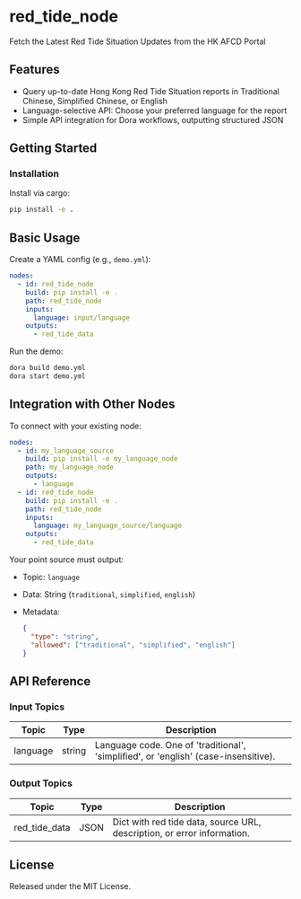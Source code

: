 # red_tide_node

Fetch the Latest Red Tide Situation Updates from the HK AFCD Portal

## Features
- Query up-to-date Hong Kong Red Tide Situation reports in Traditional Chinese, Simplified Chinese, or English
- Language-selective API: Choose your preferred language for the report
- Simple API integration for Dora workflows, outputting structured JSON

## Getting Started

### Installation
Install via cargo:
```bash
pip install -e .
```

## Basic Usage

Create a YAML config (e.g., `demo.yml`):

```yaml
nodes:
  - id: red_tide_node
    build: pip install -e .
    path: red_tide_node
    inputs:
      language: input/language
    outputs:
      - red_tide_data
```

Run the demo:

```bash
dora build demo.yml
dora start demo.yml
```


## Integration with Other Nodes

To connect with your existing node:

```yaml
nodes:
  - id: my_language_source
    build: pip install -e my_language_node
    path: my_language_node
    outputs:
      - language
  - id: red_tide_node
    build: pip install -e .
    path: red_tide_node
    inputs:
      language: my_language_source/language
    outputs:
      - red_tide_data
```

Your point source must output:

* Topic: `language`
* Data: String (`traditional`, `simplified`, `english`)
* Metadata:

  ```json
  {
    "type": "string",
    "allowed": ["traditional", "simplified", "english"]
  }
  ```

## API Reference

### Input Topics

| Topic    | Type   | Description                                                                  |
|----------|--------|------------------------------------------------------------------------------|
| language | string | Language code. One of 'traditional', 'simplified', or 'english' (case-insensitive). |

### Output Topics

| Topic          | Type   | Description                                        |
|----------------|--------|----------------------------------------------------|
| red_tide_data  | JSON   | Dict with red tide data, source URL, description, or error information. |


## License

Released under the MIT License.
